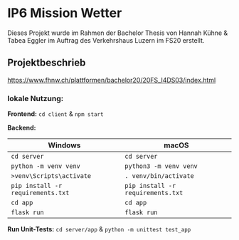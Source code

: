 # IP6 Mission Wetter
Dieses Projekt wurde im Rahmen der Bachelor Thesis von Hannah Kühne & Tabea Eggler im Auftrag des Verkehrshaus Luzern im FS20 erstellt.

## Projektbeschrieb
https://www.fhnw.ch/plattformen/bachelor20/20FS_I4DS03/index.html

### lokale Nutzung:

**Frontend:**
`cd client` & `npm start`

**Backend:**

| Windows | macOS |
| ------ | ------ |
| `cd server` | `cd server`  |
| `python -m venv venv` | `python3 -m venv venv` | 
| `>venv\Scripts\activate` | `. venv/bin/activate` |
| `pip install -r requirements.txt` | `pip install -r requirements.txt` |
| `cd app` |  `cd app` |
| `flask run` | `flask run` |

**Run Unit-Tests:**
`cd server/app` & `python -m unittest test_app`

